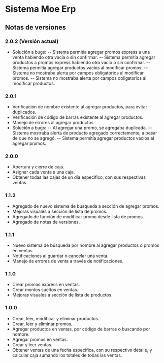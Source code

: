 # Sistema Moe Erp

## Notas de versiones

### 2.0.2 (Versión actual)

- Solución a bugs:
-- Sistema permitía agregar promos express a una venta habiendo otra vacía o sin confirmar.
-- Sistema permitía agregar productos a promos express habiendo otro vacío o sin confirmar.
-- Sistema permitía agregar productos vacíos al modificar promos.
-- Sistema no mostraba alerta por campos obligatorios al modificar promos.
-- Sistema no mostraba alerta por campos obligatorios al modificar productos.

### 2.0.1

- Verificación de nombre existente al agregar productos, para evitar duplicados.
- Verificación de código de barras existente al agregar productos.
- Manejo de errores al agregar productos.
- Solución a bugs:
-- Al agregar una promo, se agregaba duplicada.
-- Sistema mostraba alerta de producto agregado correctamente, a pesar de que no se agregó.
-- Sistema permitía agregar productos vacíos al agregar promos.

### 2.0.0

- Apertura y cierre de caja.
- Asignar cada venta a una caja.
- Obtener todas las cajas de un día específico, con sus respectivas ventas.

### 1.1.2

- Agregado de nuevo sistema de búsqueda a sección de agregar promos.
- Mejoras visuales a sección de lista de promos.
- Agregado de función de modificar promo desde lista de promos.
- Agregado de notas de versiones.

### 1.1.1

- Nuevo sistema de búsqueda por nombre al agregar productos o promos en ventas.
- Notificaciones al guardar o cancelar una venta.
- Manejo de errores de venta a través de notificaciones.

### 1.1.0

- Crear promos express en ventas.
- Crear montos sueltos en ventas.
- Mejoras visuales a sección de lista de productos.

### 1.0.0

- Crear, leer, modificar y eliminar productos.
- Crear, leer y eliminar promos.
- Agregar productos en ventas, por código de barras o buscando por nombre.
- Agregar promos en ventas.
- Crear y leer ventas.
- Obtener ventas de una fecha específica, con su respectivo detalle, y calcular caja sumando los totales de todas las ventas.
